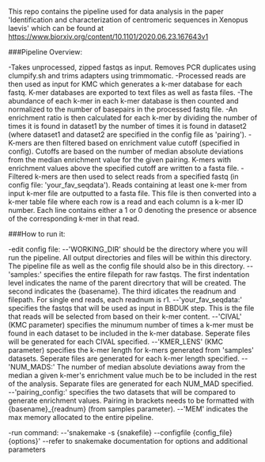 
This repo contains the pipeline used for data analysis in the paper 'Identification and characterization of centromeric sequences in Xenopus laevis' which can be found at https://www.biorxiv.org/content/10.1101/2020.06.23.167643v1 

###Pipeline Overview:

-Takes unprocessed, zipped fastqs as input. Removes PCR duplicates using clumpify.sh and trims adapters using trimmomatic. 
-Processed reads are then used as input for KMC which generates a k-mer database for each fastq. K-mer databases are exported to text files as well as fasta files. 
-The abundance of each k-mer in each k-mer database is then counted and normalized to the number of basepairs in the processed fastq file. 
-An enrichment ratio is then calculated for each k-mer by dividing the number of times it is found in dataset1 by the number of times it is found in dataset2 (where dataset1 and dataset2 are specified in the config file as 'pairing'). 
-K-mers are then filtered based on enrichment value cutoff (specified in config). Cutoffs are based on the number of median absolute deviations from the median enrichment value for the given pairing. K-mers with enrichment values above the specified cutoff are written to a fasta file.
-Filtered k-mers are then used to select reads from a specified fastq (in config file: 'your_fav_seqdata'). Reads containing at least one k-mer from input k-mer file are outputted to a fasta file. This file is then converted into a k-mer table file where each row is a read and each column is a k-mer ID number. Each line contains either a 1 or 0 denoting the presence or absence of the corresponding k-mer in that read.


###How to run it:

-edit config file:
--'WORKING_DIR' should be the directory where you will run the pipeline. All output directories and files will be within this directory. The pipeline file as well as the config file should also be in this directory.
--'samples:' specifies the entire filepath for raw fastqs. The first indentation level indicates the name of the parent direcrtory that will be created. The second indicates the {basename}. The third idicates the readnum and filepath. For single end reads, each readnum is r1.
--'your_fav_seqdata:' specifies the fastqs that will be used as input in BBDUK step. This is the file that reads will be selected from based on their k-mer content. 
--'CIVAL' (KMC parameter) specifies the minumum number of times a k-mer must be found in each dataset to be included in the k-mer database. Seperate files will be generated for each CIVAL specified.
--'KMER_LENS' (KMC parameter) specifies the k-mer length for k-mers generated from 'samples' datasets. Seperate files are generated for each k-mer length specified. 
--'NUM_MADS:' The number of median absolute deviations away from the median a given k-mer's enrichment value much be to be included in the rest of the analysis. Separate files are generated for each NUM_MAD specified.
--'pairing_config:' specifies the two datasets that will be compared to generate enrichment values. Pairing in brackets needs to be formatted with {basename}_{readnum} (from samples parameter).
--'MEM' indicates the max memory allocated to the entire pipeline.

-run command:
--'snakemake -s {snakefile} --configfile {config_file} {options}'
--refer to snakemake documentation for options and additional parameters



